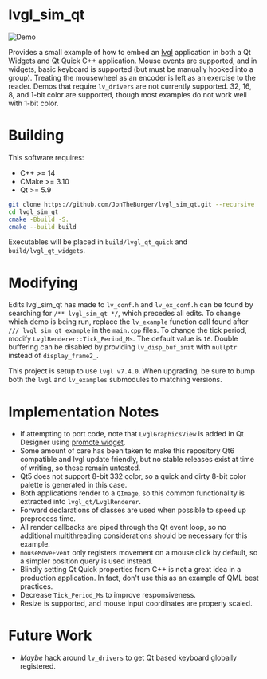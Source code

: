 # lvgl_sim_qt

![Demo](demo.png?raw=true "Demo")

Provides a small example of how to embed an [lvgl](https://lvgl.io/) application in both a Qt Widgets and Qt Quick C++
application. Mouse events are supported, and in widgets, basic keyboard is supported (but must be manually hooked into a
group). Treating the mousewheel as an encoder is left as an exercise to the reader. Demos that require `lv_drivers`
are not currently supported. 32, 16, 8, and 1-bit color are supported, though most examples do not work well with 1-bit
color.

# Building
This software requires:
- C++ >= 14
- CMake >= 3.10
- Qt >= 5.9

```bash
git clone https://github.com/JonTheBurger/lvgl_sim_qt.git --recursive
cd lvgl_sim_qt
cmake -Bbuild -S.
cmake --build build
```

Executables will be placed in `build/lvgl_qt_quick` and `build/lvgl_qt_widgets`.

# Modifying
Edits lvgl_sim_qt has made to `lv_conf.h` and `lv_ex_conf.h` can be found by searching for `/** lvgl_sim_qt */`, which
precedes all edits. To change which demo is being run, replace the `lv_example` function call found after
`/// lvgl_sim_qt_example` in the `main.cpp` files. To change the tick period, modify `LvglRenderer::Tick_Period_Ms`. The
default value is `16`. Double buffering can be disabled by providing `lv_disp_buf_init` with `nullptr` instead of
`display_frame2_`.

This project is setup to use `lvgl v7.4.0`. When upgrading, be sure to bump both the `lvgl` and `lv_examples` submodules
to matching versions.

# Implementation Notes
- If attempting to port code, note that `LvglGraphicsView` is added in Qt Designer using [promote widget](https://doc.qt.io/qt-5/designer-using-custom-widgets.html).
- Some amount of care has been taken to make this repository Qt6 compatible and lvgl update friendly, but no stable
releases exist at time of writing, so these remain untested.
- Qt5 does not support 8-bit 332 color, so a quick and dirty 8-bit color palette is generated in this case.
- Both applications render to a `QImage`, so this common functionality is extracted into `lvgl_qt/LvglRenderer`.
- Forward declarations of classes are used when possible to speed up preprocess time.
- All render callbacks are piped through the Qt event loop, so no additional multithreading considerations should be
necessary for this example.
- `mouseMoveEvent` only registers movement on a mouse click by default, so a simpler position query is used instead.
- Blindly setting Qt Quick properties from C++ is not a great idea in a production application. In fact, don't use this
as an example of QML best practices.
- Decrease `Tick_Period_Ms` to improve responsiveness.
- Resize is supported, and mouse input coordinates are properly scaled.

# Future Work
- _Maybe_ hack around `lv_drivers` to get Qt based keyboard globally registered.
